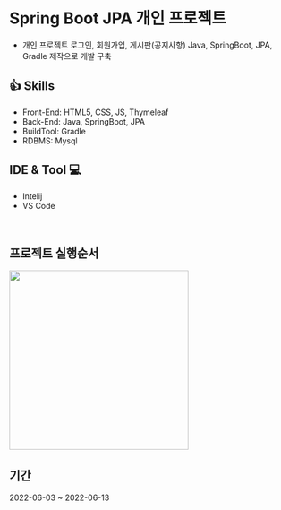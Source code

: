 # Spring Boot JPA 개인 프로젝트 
+ 개인 프로젝트 로그인, 회원가입, 게시판(공지사항) Java, SpringBoot, JPA, Gradle 제작으로 개발 구축

## :+1: Skills
+ Front-End: HTML5, CSS, JS, Thymeleaf
+ Back-End: Java, SpringBoot, JPA
+ BuildTool: Gradle
+ RDBMS: Mysql


## IDE & Tool 💻
+ Intelij
+ VS Code
</br>

## 프로젝트 실행순서
<img src = "https://user-images.githubusercontent.com/58936137/175233423-7a8f6387-3eae-45f3-bb3d-4b41ae8deb98.png" width="320px" height="320px">


## 기간
2022-06-03 ~ 2022-06-13 

